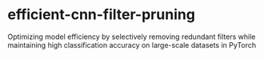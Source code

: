 # efficient-cnn-filter-pruning
Optimizing model efficiency by selectively removing redundant filters while maintaining high classification accuracy on large-scale datasets in PyTorch
